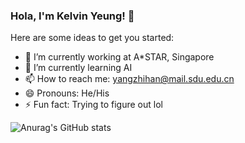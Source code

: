 ### Hola, I'm Kelvin Yeung! 👋


Here are some ideas to get you started:

- 🔭 I’m currently working at A*STAR, Singapore
- 🌱 I’m currently learning AI
- 📫 How to reach me:  yangzhihan@mail.sdu.edu.cn
- 😄 Pronouns: He/His
- ⚡ Fun fact: Trying to figure out lol


![Anurag's GitHub stats](https://github-readme-stats.vercel.app/api?username=kelvin715&show_icons=true&theme=radical)
